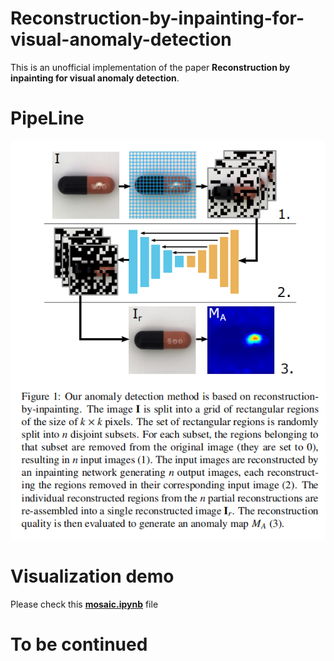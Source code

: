 # Reconstruction-by-inpainting-for-visual-anomaly-detection

This is an unofficial implementation of the paper **Reconstruction by inpainting for visual anomaly detection**.<br>

# PipeLine
![avatar](./pipeline.png) 

# Visualization demo
Please check this **[mosaic.ipynb](./mosaic.ipynb)** file

# To be continued